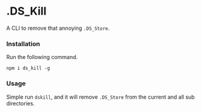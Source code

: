 # .DS_Kill

A CLI to remove that annoying `.DS_Store`. 

### Installation
Run the following command.

    npm i ds_kill -g

### Usage

Simple run `dskill`, and it will remove `.DS_Store` from the current and all sub directories.